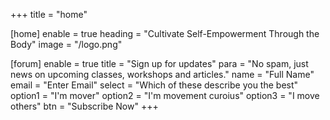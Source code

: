 +++
title = "home"

[home]
enable = true
heading = "Cultivate Self-Empowerment Through the Body"
image = "/logo.png"

[forum]
enable = true
title = "Sign up for updates"
para = "No spam, just news on upcoming classes, workshops and articles."
name = "Full Name"
email = "Enter Email"
select = "Which of these describe you the best"
option1 = "I'm mover"
option2 = "I'm movement curoius"
option3 = "I move others"
btn = "Subscribe Now"
+++